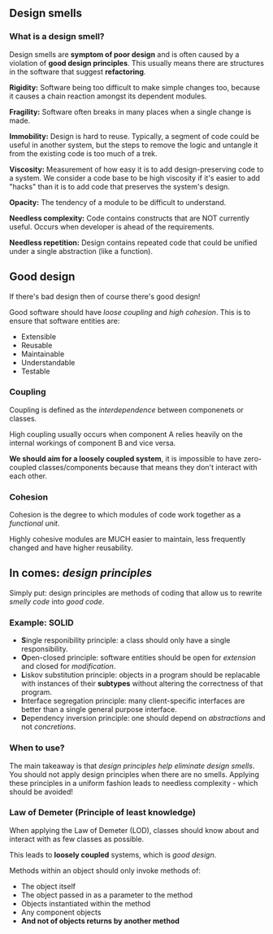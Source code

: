 ## Design smells
### What is a design smell?

Design smells are **symptom of poor design** and is often caused by a violation of **good design principles**. This usually means there are structures in the software that suggest **refactoring**.

**Rigidity:**
Software being too difficult to make simple changes too, because it causes a chain reaction amongst its dependent modules.

**Fragility:**
Software often breaks in many places when a single change is made.

**Immobility:**
Design is hard to reuse. Typically, a segment of code could be useful in another system, but the steps to remove the logic and untangle it from the existing code is too much of a trek.

**Viscosity:**
Measurement of how easy it is to add design-preserving code to a system. We consider a code base to be high viscosity if it's easier to add "hacks" than it is to add code that preserves the system's design.

**Opacity:**
The tendency of a module to be difficult to understand.

**Needless complexity:**
Code contains constructs that are NOT currently useful. Occurs when developer is ahead of the requirements.

**Needless repetition:**
Design contains repeated code that could be unified under a single abstraction (like a function).

## Good design
If there's bad design then of course there's good design!

Good software should have *loose coupling* and *high cohesion*. This is to ensure that software entities are:
* Extensible
* Reusable
* Maintainable
* Understandable
* Testable

### Coupling
Coupling is defined as the *interdependence* between componenets or classes. 

High coupling usually occurs when component A relies heavily on the internal workings of component B and vice versa.

**We should aim for a loosely coupled system**, it is impossible to have zero-coupled classes/components because that means they don't interact with each other.

### Cohesion
Cohesion is the degree to which modules of code work together as a *functional unit*.

Highly cohesive modules are MUCH easier to maintain, less frequently changed and have higher reusability.

## In comes: *design principles*
Simply put: design principles are methods of coding that allow us to rewrite *smelly code* into *good code*.

### Example: SOLID
* **S**ingle responibility principle: a class should only have a single responsibility.
* **O**pen-closed principle: software entities should be open for *extension* and closed for *modification*.
* **L**iskov substitution principle: objects in a program should be replacable with instances of their **subtypes** without altering the correctness of that program.
* **I**nterface segregation principle: many client-specific interfaces are better than a single general purpose interface.
* **D**ependency inversion principle: one should depend on *abstractions* and not *concretions*.

### When to use?
The main takeaway is that *design principles help eliminate design smells*. You should not apply design principles when there are no smells. Applying these principles in a uniform fashion leads to needless complexity - which should be avoided!

### Law of Demeter (Principle of least knowledge)
When applying the Law of Demeter (LOD), classes should know about and interact with as few classes as possible.

This leads to **loosely coupled** systems, which is *good design*.

Methods within an object should only invoke methods of:
* The object itself
* The object passed in as a parameter to the method
* Objects instantiated within the method
* Any component objects
* **And not of objects returns by another method**